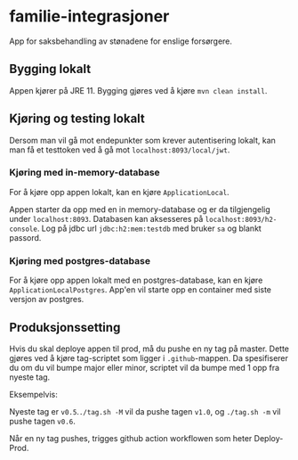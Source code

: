 # familie-integrasjoner
App for saksbehandling av stønadene for enslige forsørgere.

## Bygging lokalt
Appen kjører på JRE 11. Bygging gjøres ved å kjøre `mvn clean install`. 

## Kjøring og testing lokalt

Dersom man vil gå mot endepunkter som krever autentisering lokalt, kan man få et testtoken ved å gå mot 
`localhost:8093/local/jwt`.

### Kjøring med in-memory-database
For å kjøre opp appen lokalt, kan en kjøre `ApplicationLocal`.

Appen starter da opp med en in memory-database og er da tilgjengelig under `localhost:8093`.
Databasen kan aksesseres på `localhost:8093/h2-console`. Log på jdbc url `jdbc:h2:mem:testdb` med bruker `sa` og blankt passord.

### Kjøring med postgres-database
For å kjøre opp appen lokalt med en postgres-database, kan en kjøre `ApplicationLocalPostgres`.
App'en vil starte opp en container med siste versjon av postgres. 

## Produksjonssetting
Hvis du skal deploye appen til prod, må du pushe en ny tag på master. Dette gjøres ved å kjøre tag-scriptet som ligger i 
`.github`-mappen. Da spesifiserer du om du vil bumpe major eller minor, scriptet vil da bumpe med 1 opp fra nyeste tag. 

Eksempelvis: 

Nyeste tag er `v0.5`.`./tag.sh -M` vil da pushe tagen `v1.0`, og `./tag.sh -m` vil pushe tagen `v0.6`.

Når en ny tag pushes, trigges github action workflowen som heter Deploy-Prod. 
